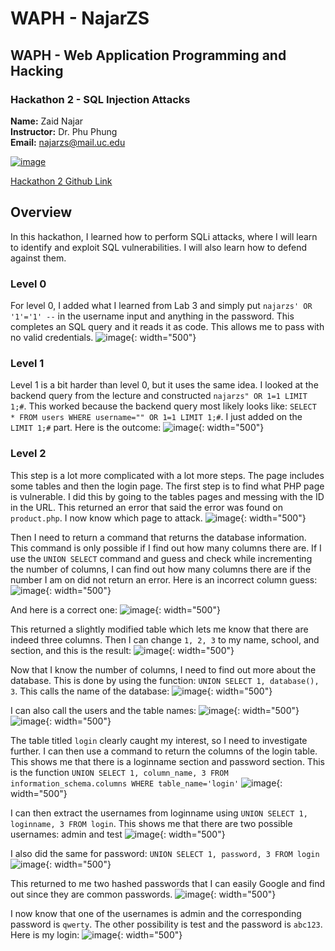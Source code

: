 # WAPH - NajarZS 
## WAPH - Web Application Programming and Hacking 
### Hackathon 2 - SQL Injection Attacks
**Name:** Zaid Najar  
**Instructor:** Dr. Phu Phung  
**Email:** najarzs@mail.uc.edu

[![image](https://github.com/NajarZS/waph-najarzs/assets/169232307/7efdc406-f5ce-4fbb-80fc-cfe00133c98c)](https://private-user-images.githubusercontent.com/169232307/332916820-7efdc406-f5ce-4fbb-80fc-cfe00133c98c.png?jwt=eyJhbGciOiJIUzI1NiIsInR5cCI6IkpXVCJ9.eyJpc3MiOiJnaXRodWIuY29tIiwiYXVkIjoicmF3LmdpdGh1YnVzZXJjb250ZW50LmNvbSIsImtleSI6ImtleTUiLCJleHAiOjE3MTY0MTUxMjMsIm5iZiI6MTcxNjQxNDgyMywicGF0aCI6Ii8xNjkyMzIzMDcvMzMyOTE2ODIwLTdlZmRjNDA2LWY1Y2UtNGZiYi04MGZjLWNmZTAwMTMzYzk4Yy5wbmc_WC1BbXotQWxnb3JpdGhtPUFXUzQtSE1BQy1TSEEyNTYmWC1BbXotQ3JlZGVudGlhbD1BS0lBVkNPRFlMU0E1M1BRSzRaQSUyRjIwMjQwNTIyJTJGdXMtZWFzdC0xJTJGczMlMkZhd3M0X3JlcXVlc3QmWC1BbXotRGF0ZT0yMDI0MDUyMlQyMTUzNDNaJlgtQW16LUV4cGlyZXM9MzAwJlgtQW16LVNpZ25hdHVyZT04MTIxYTU4YzUwYjYyYzAwNmMxNjcyZTg3MTFlNTdhZWU5ZWZiMWZiY2YwNmI3M2UzYTJiNjkxMTdkZTcyM2M1JlgtQW16LVNpZ25lZEhlYWRlcnM9aG9zdCZhY3Rvcl9pZD0wJmtleV9pZD0wJnJlcG9faWQ9MCJ9.KkBr_xzTTFJNVcUA1LYnh_42ldA2tX1KxMRDfHYd_Qs)

[Hackathon 2 Github Link](https://github.com/NajarZS/waph-najarzs/tree/main/Hackathons/Hackathon2)

## Overview

In this hackathon, I learned how to perform SQLi attacks, where I will learn to identify and exploit SQL vulnerabilities. I will also learn how to defend against them. 

### Level 0 
For level 0, I added what I learned from Lab 3 and simply put `najarzs' OR '1'='1' --` in the username input and anything in the password. This completes an SQL query and it reads it as code. This allows me to pass with no valid credentials. 
![image](https://github.com/NajarZS/waph-najarzs/assets/169232307/59eab1dc-2018-43ce-861b-2d34d14d989f){: width="500"}

### Level 1
Level 1 is a bit harder than level 0, but it uses the same idea. I looked at the backend query from the lecture and constructed `najarzs" OR 1=1 LIMIT 1;#`. This worked because the backend query most likely looks like: `SELECT * FROM users WHERE username="" OR 1=1 LIMIT 1;#`. I just added on the `LIMIT 1;#` part. Here is the outcome: 
![image](https://github.com/NajarZS/waph-najarzs/assets/169232307/41c19ac9-31aa-417b-a0f6-469cfef6e52c){: width="500"}

### Level 2
This step is a lot more complicated with a lot more steps. The page includes some tables and then the login page. The first step is to find what PHP page is vulnerable. I did this by going to the tables pages and messing with the ID in the URL. This returned an error that said the error was found on `product.php`. I now know which page to attack. 
![image](https://github.com/NajarZS/waph-najarzs/assets/169232307/2e6fe34f-c7a6-429b-82e1-44af3fb06a63){: width="500"}

Then I need to return a command that returns the database information. This command is only possible if I find out how many columns there are. If I use the `UNION SELECT` command and guess and check while incrementing the number of columns, I can find out how many columns there are if the number I am on did not return an error. Here is an incorrect column guess:
![image](https://github.com/NajarZS/waph-najarzs/assets/169232307/ea2a6138-c8a1-49fe-9210-06ff84c041ef){: width="500"}

And here is a correct one: 
![image](https://github.com/NajarZS/waph-najarzs/assets/169232307/8f228289-9a28-4159-b53a-ed68ae92c10a){: width="500"}

This returned a slightly modified table which lets me know that there are indeed three columns. Then I can change `1, 2, 3` to my name, school, and section, and this is the result: 
![image](https://github.com/NajarZS/waph-najarzs/assets/169232307/19f43c03-ff1a-4b47-be36-b5e1227f5234){: width="500"}

Now that I know the number of columns, I need to find out more about the database. This is done by using the function: `UNION SELECT 1, database(), 3`. This calls the name of the database: 
![image](https://github.com/NajarZS/waph-najarzs/assets/169232307/e0d2fb80-696a-48c8-b7dc-b7f393b5fd05){: width="500"}

I can also call the users and the table names: 
![image](https://github.com/NajarZS/waph-najarzs/assets/169232307/5a6ab038-67a7-40a5-8873-9f8922b35567){: width="500"}
![image](https://github.com/NajarZS/waph-najarzs/assets/169232307/98d57ddd-b3be-4e1b-b851-793980a53dd6){: width="500"}

The table titled `login` clearly caught my interest, so I need to investigate further. I can then use a command to return the columns of the login table. This shows me that there is a loginname section and password section. This is the function `UNION SELECT 1, column_name, 3 FROM information_schema.columns WHERE table_name='login'`
![image](https://github.com/NajarZS/waph-najarzs/assets/169232307/5e046ab3-b6ac-47a4-b42e-1b9e56d1a0a5){: width="500"}

I can then extract the usernames from loginname using `UNION SELECT 1, loginname, 3 FROM login`. This shows me that there are two possible usernames: admin and test
![image](https://github.com/NajarZS/waph-najarzs/assets/169232307/d1861be2-f884-4313-b439-b8ee061cb29a){: width="500"}

I also did the same for password: `UNION SELECT 1, password, 3 FROM login`
![image](https://github.com/NajarZS/waph-najarzs/assets/169232307/f6ae1666-7912-49f5-b0b3-029026e0fd99){: width="500"}

This returned to me two hashed passwords that I can easily Google and find out since they are common passwords. 
![image](https://github.com/NajarZS/waph-najarzs/assets/169232307/ec7f000e-5c6d-4b6c-9744-351fa392dedb){: width="500"}

I now know that one of the usernames is admin and the corresponding password is `qwerty`. The other possibility is test and the password is `abc123`. Here is my login: 
![image](https://github.com/NajarZS/waph-najarzs/assets/169232307/177f1dd6-50c5-49a0-89ce-2348457536d9){: width="500"}
